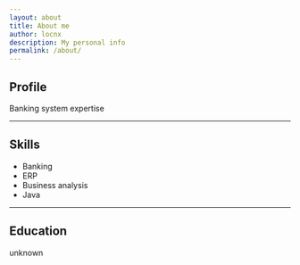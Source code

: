 ```yaml
---
layout: about
title: About me
author: locnx
description: My personal info
permalink: /about/
---
```


## Profile

Banking system expertise

---

## Skills

- Banking
- ERP
- Business analysis
- Java

---

## Education

unknown
